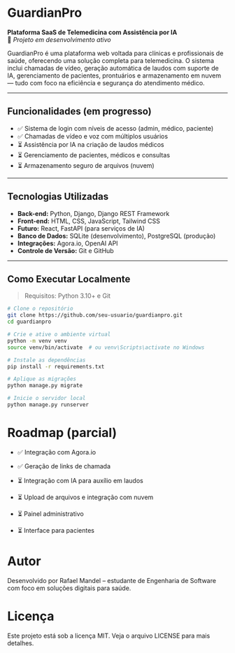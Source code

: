 # GuardianPro
**Plataforma SaaS de Telemedicina com Assistência por IA**  
🚧 *Projeto em desenvolvimento ativo*

GuardianPro é uma plataforma web voltada para clínicas e profissionais de saúde, oferecendo uma solução completa para telemedicina. O sistema inclui chamadas de vídeo, geração automática de laudos com suporte de IA, gerenciamento de pacientes, prontuários e armazenamento em nuvem — tudo com foco na eficiência e segurança do atendimento médico.

---

## Funcionalidades (em progresso)

- ✅ Sistema de login com níveis de acesso (admin, médico, paciente)
- ✅ Chamadas de vídeo e voz com múltiplos usuários
- ⏳ Assistência por IA na criação de laudos médicos
- ⏳ Gerenciamento de pacientes, médicos e consultas
- ⏳ Armazenamento seguro de arquivos (nuvem)

---

## Tecnologias Utilizadas

- **Back-end:** Python, Django, Django REST Framework
- **Front-end:** HTML, CSS, JavaScript, Tailwind CSS
- **Futuro:** React, FastAPI (para serviços de IA)
- **Banco de Dados:** SQLite (desenvolvimento), PostgreSQL (produção)
- **Integrações:** Agora.io, OpenAI API
- **Controle de Versão:** Git e GitHub

---

## Como Executar Localmente

> Requisitos: Python 3.10+ e Git

```bash
# Clone o repositório
git clone https://github.com/seu-usuario/guardianpro.git
cd guardianpro

# Crie e ative o ambiente virtual
python -m venv venv
source venv/bin/activate  # ou venv\Scripts\activate no Windows

# Instale as dependências
pip install -r requirements.txt

# Aplique as migrações
python manage.py migrate

# Inicie o servidor local
python manage.py runserver
```

# Roadmap (parcial)

- ✅ Integração com Agora.io

- ✅ Geração de links de chamada

- ⏳ Integração com IA para auxílio em laudos

- ⏳ Upload de arquivos e integração com nuvem

- ⏳ Painel administrativo

- ⏳ Interface para pacientes

# Autor
Desenvolvido por Rafael Mandel – estudante de Engenharia de Software com foco em soluções digitais para saúde.

# Licença
Este projeto está sob a licença MIT. Veja o arquivo LICENSE para mais detalhes.